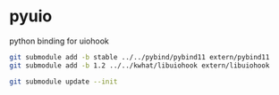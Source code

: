 # pyuio
python binding for uiohook


```bash
git submodule add -b stable ../../pybind/pybind11 extern/pybind11
git submodule add -b 1.2 ../../kwhat/libuiohook extern/libuiohook

git submodule update --init
```